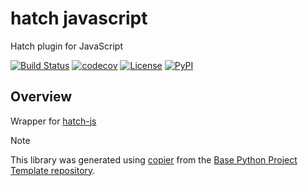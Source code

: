 # hatch javascript

Hatch plugin for JavaScript

[![Build Status](https://github.com/python-project-templates/hatch-javascript/actions/workflows/build.yaml/badge.svg?branch=main&event=push)](https://github.com/python-project-templates/hatch-javascript/actions/workflows/build.yaml)
[![codecov](https://codecov.io/gh/python-project-templates/hatch-javascript/branch/main/graph/badge.svg)](https://codecov.io/gh/python-project-templates/hatch-javascript)
[![License](https://img.shields.io/github/license/python-project-templates/hatch-javascript)](https://github.com/python-project-templates/hatch-javascript)
[![PyPI](https://img.shields.io/pypi/v/hatch-javascript.svg)](https://pypi.python.org/pypi/hatch-javascript)

## Overview

Wrapper for [hatch-js](https://github.com/python-project-templates/hatch-js)

> [!NOTE]
> This library was generated using [copier](https://copier.readthedocs.io/en/stable/) from the [Base Python Project Template repository](https://github.com/python-project-templates/base).
